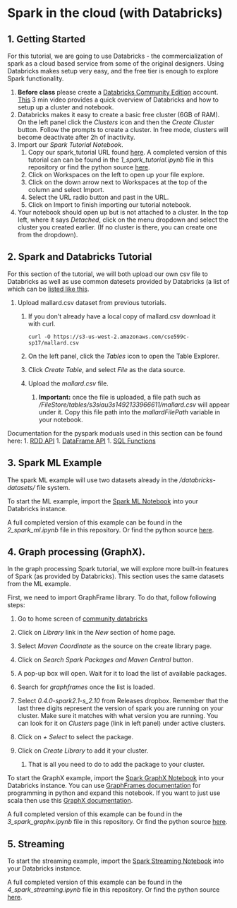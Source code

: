 # Spark in the cloud (with Databricks)

## 1. Getting Started
For this tutorial, we are going to use Databricks - the commercialization of spark
as a cloud based service from some of the original designers. Using Databricks makes
setup very easy, and the free tier is enough to explore Spark functionality.

  1. **Before class** please create a [Databricks Community Edition](https://accounts.cloud.databricks.com/registration.html#signup/community) account.  [This](https://www.youtube.com/watch?v=WaxMj5_SLUI) 3 min video provides a quick overview of Databricks and how to setup up a cluster and notebook.
  2. Databricks makes it easy to create a basic free cluster (6GB of RAM). On the left panel click the *Clusters* icon and then the *Create Cluster* button. Follow the prompts to create a cluster.  In free mode, clusters will become deactivate after 2h of inactivity.
  3. Import our *Spark Tutorial Notebook*.
      1. Copy our spark_tutorial URL found
      [here](https://databricks-prod-cloudfront.cloud.databricks.com/public/4027ec902e239c93eaaa8714f173bcfc/371142130727624/2056133347430741/653376218961520/latest.html).
      A completed version of this tutorial can can be found in the *1_spark_tutorial.ipynb* file in this repository
      or find the python source
      [here](https://github.com/mbalazin/cse599c-17sp-tutorials/blob/master/spark/py_src/1_spark_tutorial.py).
      1. Click on Workspaces on the left to open up your file explore.
      1. Click on the down arrow next to Workspaces at the top of the column and select Import.
      1. Select the URL radio button and past in the URL.
      1. Click on Import to finish importing our tutorial notebook.
  4. Your notebook should open up but is not attached to a cluster.  In the top left,
     where it says *Detached*, click on the menu dropdown and select the cluster
     you created earlier. (If no cluster is there, you can create one from the dropdown).

## 2. Spark and Databricks Tutorial

  For this section of the tutorial, we will both upload our own csv file to Databricks as well as use common datesets provided by Databricks (a list of which can be [listed like this](https://docs.databricks.com/user-guide/faq/databricks-datasets.html).

  1. Upload mallard.csv dataset from previous tutorials.

      1. If you don't already have a local copy of mallard.csv download it with curl.

          ```
          curl -O https://s3-us-west-2.amazonaws.com/cse599c-sp17/mallard.csv
          ```

      2. On the left panel, click the *Tables* icon to open the Table Explorer.
      3. Click *Create Table*, and select *File* as the data source.
      4. Upload the *mallard.csv* file.
          1. **Important:** once the file is uploaded, a file path such as */FileStore/tables/s3siau3s1492133966611/mallard.csv* will appear under it. Copy this file path into the *mallardFilePath* variable in your notebook.

  Documentation for the pyspark moduals used in this section can be found here:
      1. [RDD API](http://spark.apache.org/docs/2.1.0/api/python/pyspark.html#pyspark.RDD)
      1. [DataFrame API](http://spark.apache.org/docs/2.1.0/api/python/pyspark.sql.html#pyspark.sql.DataFrame)
      1. [SQL Functions](http://spark.apache.org/docs/2.1.0/api/python/pyspark.sql.html#module-pyspark.sql.functions)

## 3. Spark ML Example

  The spark ML example will use two datasets already in the */databricks-datasets/* file system.

  To start the ML example, import the
  [Spark ML Notebook](https://databricks-prod-cloudfront.cloud.databricks.com/public/4027ec902e239c93eaaa8714f173bcfc/371142130727624/2056133347430889/653376218961520/latest.html)
  into your Databricks instance.

  A full completed version of this example can be found in the *2_spark_ml.ipynb* file in this repository.
  Or find the python source
  [here](https://github.com/mbalazin/cse599c-17sp-tutorials/blob/master/spark/py_src/2_spark_ml.py).

## 4. Graph processing (GraphX).

  In the graph processing Spark tutorial, we will explore more built-in features of Spark (as provided by Databricks). This section uses the same datasets from the ML example.
  
  First, we need to import GraphFrame library. To do that, follow following steps:

  1. Go to home screen of [community databricks](https://community.cloud.databricks.com) 
  2. Click on *Library* link in the *New* section of home page.
  3. Select *Maven Coordinate* as the source on the create library page.
  4. Click on *Search Spark Packages and Maven Central* button.
  5. A pop-up box will open. Wait for it to load the list of available packages.
  6. Search for *graphframes* once the list is loaded.
  7. Select *0.4.0-spark2.1-s_2.10* from Releases dropbox. Remember that the last three digits represent the version of spark you are running on your cluster. Make sure it matches with what version you are running. You can look for it on *Clusters* page (link in left panel) under active clusters.
  8. Click on *+ Select* to select the package.
  9. Click on *Create Library* to add it your cluster.
      
      1. That is all you need to do to add the package to your cluster.
      

  To start the GraphX example, import the
  [Spark GraphX Notebook](https://databricks-prod-cloudfront.cloud.databricks.com/public/4027ec902e239c93eaaa8714f173bcfc/371142130727624/2056133347430954/653376218961520/latest.html)
  into your Databricks instance. You can use
  [GraphFrames documentation](https://graphframes.github.io/api/python/graphframes.html#subpackages)
  for programming in python and expand this notebook. If you want to just use scala then use this
  [GraphX documentation](http://spark.apache.org/docs/latest/graphx-programming-guide.html).

  A full completed version of this example can be found in the *3_spark_graphx.ipynb* file in this repository.
  Or find the python source
  [here](https://github.com/mbalazin/cse599c-17sp-tutorials/blob/master/spark/py_src/3_spark_graphx.py).

## 5. Streaming

  To start the streaming example, import the
  [Spark Streaming Notebook](https://databricks-prod-cloudfront.cloud.databricks.com/public/4027ec902e239c93eaaa8714f173bcfc/371142130727624/2056133347430856/653376218961520/latest.html)
  into your Databricks instance.

  A full completed version of this example can be found in the *4_spark_streaming.ipynb* file in this repository.
  Or find the python source
  [here](https://github.com/mbalazin/cse599c-17sp-tutorials/blob/master/spark/py_src/4_spark_streaming.py).
